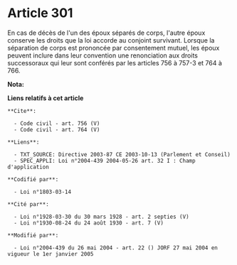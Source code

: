 # Article 301

En cas de décès de l'un des époux séparés de corps, l'autre époux conserve les droits que la loi accorde au conjoint
survivant. Lorsque la séparation de corps est prononcée par consentement mutuel, les époux peuvent inclure dans leur
convention une renonciation aux droits successoraux qui leur sont conférés par les articles 756 à 757-3 et 764 à 766.

**Nota:**



**Liens relatifs à cet article**

	**Cite**:

	  - Code civil - art. 756 (V)
	  - Code civil - art. 764 (V)

	**Liens**:

	  - TXT_SOURCE: Directive 2003-87 CE 2003-10-13 (Parlement et Conseil)
	  - SPEC_APPLI: Loi n°2004-439 2004-05-26 art. 32 I : Champ d'application

	**Codifié par**:

	  - Loi n°1803-03-14

	**Cité par**:

	  - Loi n°1928-03-30 du 30 mars 1928 - art. 2 septies (V)
	  - Loi n°1930-08-24 du 24 août 1930 - art. 7 (V)

	**Modifié par**:

	  - Loi n°2004-439 du 26 mai 2004 - art. 22 () JORF 27 mai 2004 en vigueur le 1er janvier 2005
